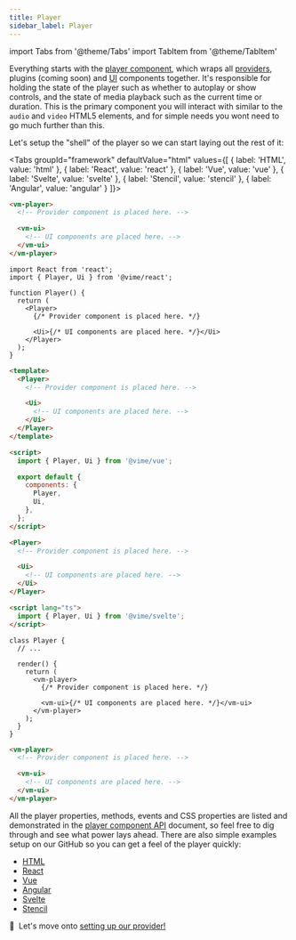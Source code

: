 ```yaml
---
title: Player
sidebar_label: Player
---
```


import Tabs from '@theme/Tabs'
import TabItem from '@theme/TabItem'

Everything starts with the [player component](../components/core/player), which wraps
all [providers](./providers), plugins (coming soon) and [UI](./ui) components together. It's responsible
for holding the state of the player such as whether to autoplay or show controls, and the state
of media playback such as the current time or duration. This is the primary component
you will interact with similar to the `audio` and `video` HTML5 elements, and for simple needs you wont
need to go much further than this.

Let's setup the "shell" of the player so we can start laying out the rest of it:

<Tabs
groupId="framework"
defaultValue="html"
values={[
{ label: 'HTML', value: 'html' },
{ label: 'React', value: 'react' },
{ label: 'Vue', value: 'vue' },
{ label: 'Svelte', value: 'svelte' },
{ label: 'Stencil', value: 'stencil' },
{ label: 'Angular', value: 'angular' }
]}>

<TabItem value="html">

```html title="player.html"
<vm-player>
  <!-- Provider component is placed here. -->

  <vm-ui>
    <!-- UI components are placed here. -->
  </vm-ui>
</vm-player>
```

</TabItem>

<TabItem value="react">

```tsx title="Player.tsx"
import React from 'react';
import { Player, Ui } from '@vime/react';

function Player() {
  return (
    <Player>
      {/* Provider component is placed here. */}

      <Ui>{/* UI components are placed here. */}</Ui>
    </Player>
  );
}
```

</TabItem>

<TabItem value="vue">

```html title="Player.vue"
<template>
  <Player>
    <!-- Provider component is placed here. -->

    <Ui>
      <!-- UI components are placed here. -->
    </Ui>
  </Player>
</template>

<script>
  import { Player, Ui } from '@vime/vue';

  export default {
    components: {
      Player,
      Ui,
    },
  };
</script>
```

</TabItem>

<TabItem value="svelte">

```html title="Player.svelte"
<Player>
  <!-- Provider component is placed here. -->

  <Ui>
    <!-- UI components are placed here. -->
  </Ui>
</Player>

<script lang="ts">
  import { Player, Ui } from '@vime/svelte';
</script>
```

</TabItem>

<TabItem value="stencil">

```tsx title="player.tsx"
class Player {
  // ...

  render() {
    return (
      <vm-player>
        {/* Provider component is placed here. */}

        <vm-ui>{/* UI components are placed here. */}</vm-ui>
      </vm-player>
    );
  }
}
```

</TabItem>

<TabItem value="angular">

```html title="player.html"
<vm-player>
  <!-- Provider component is placed here. -->

  <vm-ui>
    <!-- UI components are placed here. -->
  </vm-ui>
</vm-player>
```

</TabItem>
    
</Tabs>

All the player properties, methods, events and CSS properties are listed and demonstrated in the
[player component API](../components/core/player) document, so feel free to dig through and see what power
lays ahead. There are also simple examples setup on our GitHub so you can get a feel of the player
quickly:

- [HTML](https://github.com/vime-js/vime/tree/master/examples/html)
- [React](https://github.com/vime-js/vime/tree/master/examples/react)
- [Vue](https://github.com/vime-js/vime/tree/master/examples/vue)
- [Angular](https://github.com/vime-js/vime/tree/master/examples/angular)
- [Svelte](https://github.com/vime-js/vime/tree/master/examples/svelte)
- [Stencil](https://github.com/vime-js/vime/tree/master/examples/stencil)

🚂 &nbsp;Let's move onto [setting up our provider!](./providers)
